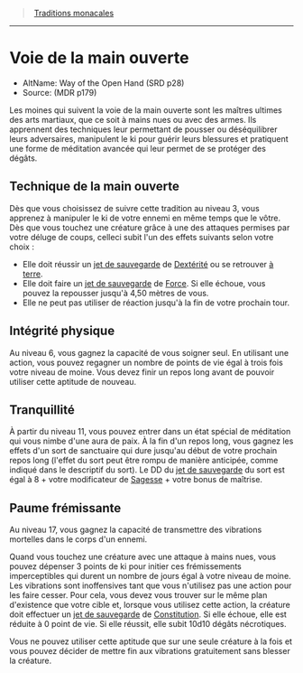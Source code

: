 
<!--Items-->

> <!--ParentNameLink-->[Traditions monacales](monk_hd.md#traditions-monacales)<!--/ParentNameLink-->

---

# <!--Name-->Voie de la main ouverte<!--/Name-->

- AltName: <!--AltName-->Way of the Open Hand (SRD p28)<!--/AltName-->
- Source: <!--Source-->(MDR p179)<!--/Source-->

Les moines qui suivent la voie de la main ouverte sont les maîtres ultimes des arts martiaux, que ce soit à mains nues ou avec des armes. Ils apprennent des techniques leur permettant de pousser ou déséquilibrer leurs adversaires, manipulent le ki pour guérir leurs blessures et pratiquent une forme de méditation avancée qui leur permet de se protéger des dégâts.

<!--Generic-->

## <!--Name-->Technique de la main ouverte<!--/Name-->

Dès que vous choisissez de suivre cette tradition au niveau 3, vous apprenez à manipuler le ki de votre ennemi en même temps que le vôtre. Dès que vous touchez une créature grâce à une des attaques permises par votre déluge de coups, celleci subit l'un des effets suivants selon votre choix :

* Elle doit réussir un [jet de sauvegarde] de [Dextérité] ou se retrouver [à terre].
* Elle doit faire un [jet de sauvegarde] de [Force]. Si elle échoue, vous pouvez la repousser jusqu'à 4,50 mètres de vous.
* Elle ne peut pas utiliser de réaction jusqu'à la fin de votre prochain tour.

<!--/Generic-->

<!--Generic-->

## <!--Name-->Intégrité physique<!--/Name-->

Au niveau 6, vous gagnez la capacité de vous soigner seul. En utilisant une action, vous pouvez regagner un nombre de points de vie égal à trois fois votre niveau de moine. Vous devez finir un repos long avant de pouvoir utiliser cette aptitude de nouveau.

<!--/Generic-->

<!--Generic-->

## <!--Name-->Tranquillité<!--/Name-->

À partir du niveau 11, vous pouvez entrer dans un état spécial de méditation qui vous nimbe d'une aura de paix. À la fin d'un repos long, vous gagnez les effets d'un sort de sanctuaire qui dure jusqu'au début de votre prochain repos long (l'effet du sort peut être rompu de manière anticipée, comme indiqué dans le descriptif du sort). Le DD du [jet de sauvegarde] du sort est égal à 8 + votre modificateur de [Sagesse] + votre bonus de maîtrise.

<!--/Generic-->

<!--Generic-->

## <!--Name-->Paume frémissante<!--/Name-->

Au niveau 17, vous gagnez la capacité de transmettre des vibrations mortelles dans le corps d'un ennemi.

Quand vous touchez une créature avec une attaque à mains nues, vous pouvez dépenser 3 points de ki pour initier ces frémissements imperceptibles qui durent un nombre de jours égal à votre niveau de moine. Les vibrations sont inoffensives tant que vous n'utilisez pas une action pour les faire cesser. Pour cela, vous devez vous trouver sur le même plan d'existence que votre cible et, lorsque vous utilisez cette action, la créature doit effectuer un [jet de sauvegarde] de [Constitution]. Si elle échoue, elle est réduite à 0 point de vie. Si elle réussit, elle subit 10d10 dégâts nécrotiques.

Vous ne pouvez utiliser cette aptitude que sur une seule créature à la fois et vous pouvez décider de mettre fin aux vibrations gratuitement sans blesser la créature.

<!--/Generic-->

<!--/Items-->

[à terre]: conditions_hd.md#À-terre
[Force]: abilities_strength_hd.md
[Dextérité]: abilities_dexterity_hd.md
[Constitution]: abilities_constitution_hd.md
[Intelligence]: abilities_intelligence_hd.md
[Sagesse]: abilities_wisdom_hd.md
[Charisme]: abilities_charisma_hd.md
[jet de sauvegarde]: abilities_hd.md#jets-de-sauvegarde




